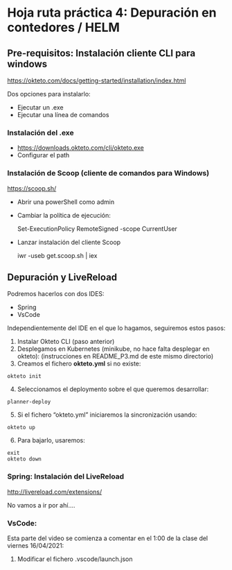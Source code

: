 # Hoja ruta práctica 4: Depuración en contedores / HELM

## Pre-requisitos: Instalación cliente CLI para windows

https://okteto.com/docs/getting-started/installation/index.html

Dos opciones para instalarlo:

- Ejecutar un .exe
- Ejecutar una línea de comandos 

### Instalación del .exe 
- https://downloads.okteto.com/cli/okteto.exe
- Configurar el path

### Instalación de Scoop (cliente de comandos para Windows)
https://scoop.sh/

- Abrir una powerShell como admin
- Cambiar la política de ejecución:

  Set-ExecutionPolicy RemoteSigned -scope CurrentUser

- Lanzar instalación del cliente Scoop

  iwr -useb get.scoop.sh | iex


## Depuración y LiveReload
Podremos hacerlos con dos IDES:

- Spring
- VsCode

Independientemente del IDE en el que lo hagamos, seguiremos estos pasos:

  1. Instalar Okteto CLI (paso anterior)
  2. Desplegamos en Kubernetes (minikube, no hace falta desplegar en okteto):
     (instrucciones en README_P3.md de este mismo directorio)
  3. Creamos el fichero **okteto.yml** si no existe:

    okteto init
  4. Seleccionamos el deploymento sobre el que queremos desarrollar:

    planner-deploy

  5. Si el fichero “okteto.yml” iniciaremos la sincronización usando:

    okteto up        

  6. Para bajarlo, usaremos:

    exit
    okteto down


### Spring: Instalación del LiveReload
http://livereload.com/extensions/

No vamos a ir por ahí....

### VsCode:

Esta parte del video se comienza a comentar en el 1:00 de la clase del viernes 16/04/2021:

  1. Modificar el fichero .vscode/launch.json
    

  



